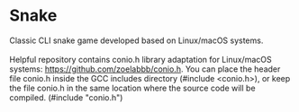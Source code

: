 # Snake
Classic CLI snake game developed based on Linux/macOS systems. <br>
<br>
Helpful repository contains conio.h library adaptation for Linux/macOS systems: https://github.com/zoelabbb/conio.h. You can place the header file conio.h inside the GCC includes directory (#include <conio.h>), or keep the file conio.h in the same location where the source code will be compiled. (#include "conio.h") <br>
